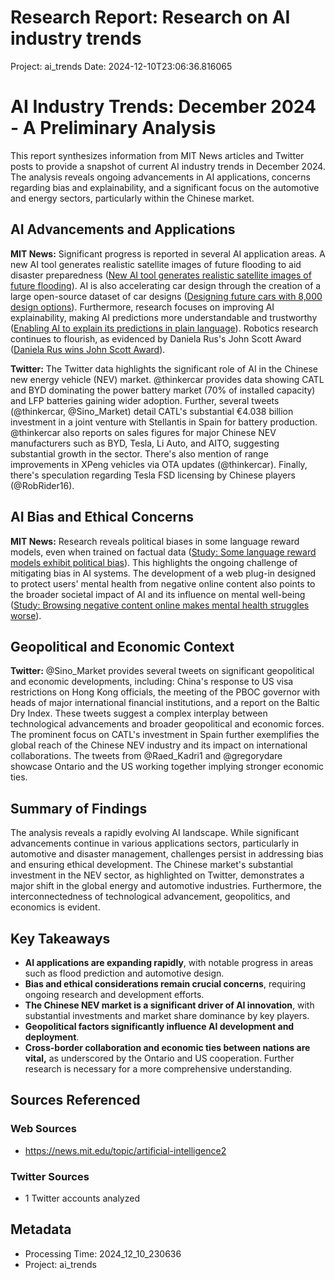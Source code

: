 # Research Report: Research on AI industry trends
Project: ai_trends
Date: 2024-12-10T23:06:36.816065

# AI Industry Trends: December 2024 - A Preliminary Analysis

This report synthesizes information from MIT News articles and Twitter posts to provide a snapshot of current AI industry trends in December 2024.  The analysis reveals ongoing advancements in AI applications, concerns regarding bias and explainability, and a significant focus on the automotive and energy sectors, particularly within the Chinese market.

## AI Advancements and Applications

**MIT News:**  Significant progress is reported in several AI application areas.  A new AI tool generates realistic satellite images of future flooding to aid disaster preparedness ([New AI tool generates realistic satellite images of future flooding](https://web.mit.edu/news/2024/new-ai-tool-generates-realistic-satellite-images-future-flooding-1125.html)).  AI is also accelerating car design through the creation of a large open-source dataset of car designs ([Designing future cars with 8,000 design options](https://web.mit.edu/news/2024/design-future-car-with-8000-design-options-1205.html)).  Furthermore, research focuses on improving AI explainability, making AI predictions more understandable and trustworthy ([Enabling AI to explain its predictions in plain language](https://web.mit.edu/news/2024/enabling-ai-explain-predictions-plain-language-1209.html)).  Robotics research continues to flourish, as evidenced by Daniela Rus's John Scott Award ([Daniela Rus wins John Scott Award](https://web.mit.edu/news/2024/daniela-rus-wins-john-scott-award-1209.html)).

**Twitter:** The Twitter data highlights the significant role of AI in the Chinese new energy vehicle (NEV) market.  @thinkercar provides data showing CATL and BYD dominating the power battery market (70% of installed capacity) and LFP batteries gaining wider adoption.  Further, several tweets (@thinkercar, @Sino_Market) detail CATL's substantial €4.038 billion investment in a joint venture with Stellantis in Spain for battery production.  @thinkercar also reports on sales figures for major Chinese NEV manufacturers such as BYD, Tesla, Li Auto, and AITO, suggesting substantial growth in the sector. There's also mention of range improvements in XPeng vehicles via OTA updates (@thinkercar). Finally, there's speculation regarding Tesla FSD licensing by Chinese players (@RobRider16).


## AI Bias and Ethical Concerns

**MIT News:** Research reveals political biases in some language reward models, even when trained on factual data ([Study: Some language reward models exhibit political bias](https://web.mit.edu/news/2024/study-some-language-reward-models-exhibit-political-bias-1210.html)).  This highlights the ongoing challenge of mitigating bias in AI systems.  The development of a web plug-in designed to protect users' mental health from negative online content also points to the broader societal impact of AI and its influence on mental well-being ([Study: Browsing negative content online makes mental health struggles worse](https://web.mit.edu/news/2024/study-browsing-negative-content-online-makes-mental-health-struggles-worse-1205.html)).

## Geopolitical and Economic Context

**Twitter:**  @Sino_Market provides several tweets on significant geopolitical and economic developments, including:  China's response to US visa restrictions on Hong Kong officials, the meeting of the PBOC governor with heads of major international financial institutions, and a report on the Baltic Dry Index.  These tweets suggest a complex interplay between technological advancements and broader geopolitical and economic forces.  The prominent focus on CATL's investment in Spain further exemplifies the global reach of the Chinese NEV industry and its impact on international collaborations. The tweets from @Raed_Kadri1 and @gregorydare showcase Ontario and the US working together implying stronger economic ties.

## Summary of Findings

The analysis reveals a rapidly evolving AI landscape.  While significant advancements continue in various applications sectors, particularly in automotive and disaster management, challenges persist in addressing bias and ensuring ethical development. The Chinese market's substantial investment in the NEV sector, as highlighted on Twitter, demonstrates a major shift in the global energy and automotive industries. Furthermore, the interconnectedness of technological advancement, geopolitics, and economics is evident.

## Key Takeaways

* **AI applications are expanding rapidly**, with notable progress in areas such as flood prediction and automotive design.
* **Bias and ethical considerations remain crucial concerns**, requiring ongoing research and development efforts.
* **The Chinese NEV market is a significant driver of AI innovation**, with substantial investments and market share dominance by key players.
* **Geopolitical factors significantly influence AI development and deployment**.
* **Cross-border collaboration and economic ties between nations are vital,** as underscored by the Ontario and US cooperation.  Further research is necessary for a more comprehensive understanding.


## Sources Referenced

### Web Sources
- https://news.mit.edu/topic/artificial-intelligence2

### Twitter Sources
- 1 Twitter accounts analyzed

## Metadata
- Processing Time: 2024_12_10_230636
- Project: ai_trends
